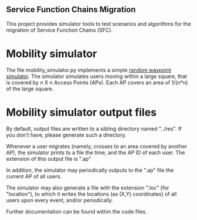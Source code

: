 ## Service Function Chains Migration

This project provides simulator tools to test scenarios and algorithms for the migration of Service Function Chains (SFC). 

# Mobility simulator

The file mobility_simulator.py implements a simple [random waypoint simulator](https://en.wikipedia.org/wiki/Random_waypoint_model). 
The simulator simulates users moving within a large square, that is covered by n X n Access Points (APs).
Each AP covers an area of 1/(n*n) of the large square.

# Mobility simulator output files
By default, output files are written to a sibling directory named "../res". If you don't have, please generate such a directory. 

Whenever a user migrates (namely, crosses to an area covered by another AP), the simulator prints to a file the time, and the AP ID of each user. 
The extension of this output file is ".ap" 

In addition, the simulator may periodically outputs to the ".ap" file the current AP of all users.

The simulator may also generate a file with the extension ".loc" (for "location"), to which it writes the locations (as (X,Y) coordinates) of all users upon every event, and/or periodically.

Further documentation can be found within the code files.

